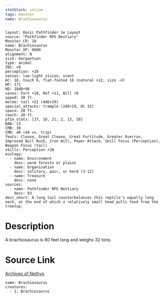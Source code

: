 ```yaml
---
statblock: inline
tags: monster
name: Brachiosaurus
---
```

```statblock
layout: Basic Pathfinder 1e Layout
source: "Pathfinder RPG Bestiary"
Monster_CR: 10
name: Brachiosaurus
Monster_XP: 9600
alignment: N
size: Gargantuan
type: animal
INI: +0
perception: +28
senses: low-light vision, scent
AC: 18, touch 6, flat-footed 18 (natural +12, size -4)
HP: 171
HD: 18d8+90
saves: Fort +18, Ref +11, Will +9
speed: 30 ft.
melee: tail +22 (4d6+19)
special_attacks: trample (2d6+19, DC 32)
space: 20 ft.
reach: 20 ft.
pf1e_stats: [37, 10, 21, 2, 13, 10]
BAB: 13
CMB: 30
CMD: 40 (44 vs. trip)
feats: Cleave, Great Cleave, Great Fortitude, Greater Overrun, Improved Bull Rush, Iron Will, Power Attack, Skill Focus (Perception), Weapon Focus (tail)
skills: Perception +28
ecology:
  - name: Environment
    desc: warm forests or plains
  - name: Organisation
    desc: solitary, pair, or herd (3-12)
  - name: Treasure
    desc: none
sources:
  - name: Pathfinder RPG Bestiary
    desc: 83
desc_short: A long tail counterbalances this reptile’s equally long neck, at the end of which a relatively small head pulls food from the treetop.
```
# Description
A brachiosaurus is 80 feet long and weighs 32 tons.
# Source Link
[Archives of Nethys](https://aonprd.com/MonsterDisplay.aspx?ItemName=Brachiosaurus)
```encounter-table
name: Brachiosaurus
creatures:
  - 1: Brachiosaurus
```
